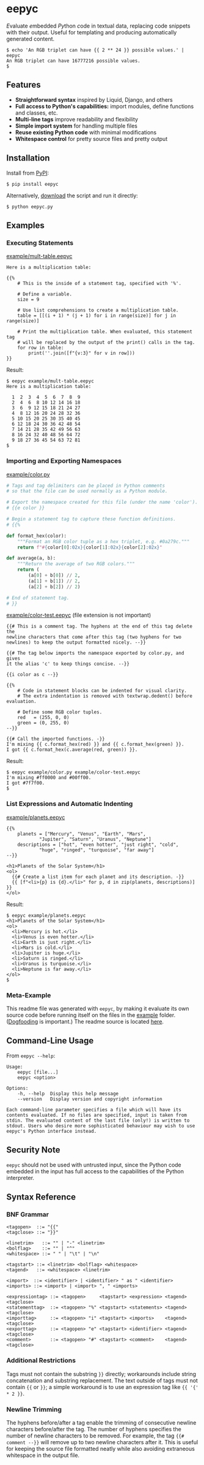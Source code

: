 # eepyc

*E*valuate *e*mbedded *Py*thon *c*ode in textual data, replacing code snippets with their output. Useful for templating and producing automatically generated content.

```console
$ echo 'An RGB triplet can have {{ 2 ** 24 }} possible values.' | eepyc
An RGB triplet can have 16777216 possible values.
$
```

## Features

* **Straightforward syntax** inspired by Liquid, Django, and others
* **Full access to Python's capabilities:** import modules, define functions and classes, etc.
* **Multi-line tags** improve readability and flexibility
* **Simple import system** for handling multiple files
* **Reuse existing Python code** with minimal modifications
* **Whitespace control** for pretty source files and pretty output

## Installation

Install from [PyPI](https://pypi.org/project/eepyc):

```console
$ pip install eepyc
```

Alternatively, [download](https://github.com/justinyaodu/eepyc/tree/master/eepyc.py) the script and run it directly:

```console
$ python eepyc.py
```

## Examples

### Executing Statements

[example/mult-table.eepyc](https://github.com/justinyaodu/eepyc/tree/master/example/mult-table.eepyc)

```
Here is a multiplication table:

{{%
    # This is the inside of a statement tag, specified with '%'.

    # Define a variable.
    size = 9

    # Use list comprehensions to create a multiplication table.
    table = [[(i + 1) * (j + 1) for i in range(size)] for j in range(size)]

    # Print the multiplication table. When evaluated, this statement tag
    # will be replaced by the output of the print() calls in the tag.
    for row in table:
        print(''.join([f"{v:3}" for v in row]))
}}
```

Result:

```console
$ eepyc example/mult-table.eepyc
Here is a multiplication table:

  1  2  3  4  5  6  7  8  9
  2  4  6  8 10 12 14 16 18
  3  6  9 12 15 18 21 24 27
  4  8 12 16 20 24 28 32 36
  5 10 15 20 25 30 35 40 45
  6 12 18 24 30 36 42 48 54
  7 14 21 28 35 42 49 56 63
  8 16 24 32 40 48 56 64 72
  9 18 27 36 45 54 63 72 81
$
```

### Importing and Exporting Namespaces

[example/color.py](https://github.com/justinyaodu/eepyc/tree/master/example/color.py)

```python
# Tags and tag delimiters can be placed in Python comments
# so that the file can be used normally as a Python module.

# Export the namespace created for this file (under the name 'color').
# {{e color }}

# Begin a statement tag to capture these function definitions.
# {{%

def format_hex(color):
    """Format an RGB color tuple as a hex triplet, e.g. #0a279c."""
    return f"#{color[0]:02x}{color[1]:02x}{color[2]:02x}"

def average(a, b):
    """Return the average of two RGB colors."""
    return (
        (a[0] + b[0]) // 2,
        (a[1] + b[1]) // 2,
        (a[2] + b[2]) // 2)

# End of statement tag.
# }}
```
[example/color-test.eepyc](https://github.com/justinyaodu/eepyc/tree/master/example/color-test.eepyc)
 (file extension is not important)

```
{{# This is a comment tag. The hyphens at the end of this tag delete the
newline characters that come after this tag (two hyphens for two
newlines) to keep the output formatted nicely. --}}

{{# The tag below imports the namespace exported by color.py, and gives
it the alias 'c' to keep things concise. --}}

{{i color as c --}}

{{%
    # Code in statement blocks can be indented for visual clarity.
    # The extra indentation is removed with textwrap.dedent() before evaluation.

    # Define some RGB color tuples.
    red   = (255, 0, 0)
    green = (0, 255, 0)
--}}

{{# Call the imported functions. -}}
I'm mixing {{ c.format_hex(red) }} and {{ c.format_hex(green) }}.
I got {{ c.format_hex(c.average(red, green)) }}.
```

Result:

```console
$ eepyc example/color.py example/color-test.eepyc
I'm mixing #ff0000 and #00ff00.
I got #7f7f00.
$
```

### List Expressions and Automatic Indenting

[example/planets.eepyc](https://github.com/justinyaodu/eepyc/tree/master/example/planets.eepyc)

```
{{%
    planets = ["Mercury", "Venus", "Earth", "Mars",
            "Jupiter", "Saturn", "Uranus", "Neptune"]
    descriptions = ["hot", "even hotter", "just right", "cold",
            "huge", "ringed", "turquoise", "far away"]
--}}

<h1>Planets of the Solar System</h1>
<ol>
  {{# Create a list item for each planet and its description. -}}
  {{ [f"<li>{p} is {d}.</li>" for p, d in zip(planets, descriptions)] }}
</ol>
```

Result:

```console
$ eepyc example/planets.eepyc
<h1>Planets of the Solar System</h1>
<ol>
  <li>Mercury is hot.</li>
  <li>Venus is even hotter.</li>
  <li>Earth is just right.</li>
  <li>Mars is cold.</li>
  <li>Jupiter is huge.</li>
  <li>Saturn is ringed.</li>
  <li>Uranus is turquoise.</li>
  <li>Neptune is far away.</li>
</ol>
$
```

### Meta-Example

This readme file was generated with `eepyc`, by making it evaluate its own source code before running itself on the files in the [example](https://github.com/justinyaodu/eepyc/tree/master/example) folder. ([Dogfooding](https://en.wikipedia.org/wiki/Eating_your_own_dog_food) is important.) The readme source is located [here](https://github.com/justinyaodu/eepyc/tree/master/example/README.md.eepyc).

## Command-Line Usage

From `eepyc --help`:

```
Usage:
    eepyc [file...]
    eepyc <option>

Options:
    -h, --help  Display this help message
    --version   Display version and copyright information

Each command-line parameter specifies a file which will have its
contents evaluated. If no files are specified, input is taken from
stdin. The evaluated content of the last file (only!) is written to
stdout. Users who desire more sophisticated behaviour may wish to use
eepyc's Python interface instead.
```

## Security Note

`eepyc` should not be used with untrusted input, since the Python code embedded in the input has full access to the capabilities of the Python interpreter.

## Syntax Reference

### BNF Grammar

```
<tagopen>  ::= "{{"
<tagclose> ::= "}}"

<linetrim>   ::= "" | "-" <linetrim>
<bolflag>    ::= "" | "^"
<whitespace> ::= " " | "\t" | "\n"

<tagstart> ::= <linetrim> <bolflag> <whitespace>
<tagend>   ::= <whitespace> <linetrim>

<import>  ::= <identifier> | <identifier> " as " <identifier>
<imports> ::= <import> | <import> ", " <imports>

<expressiontag> ::= <tagopen>     <tagstart> <expression> <tagend> <tagclose>
<statementtag>  ::= <tagopen> "%" <tagstart> <statements> <tagend> <tagclose>
<importtag>     ::= <tagopen> "i" <tagstart> <imports>    <tagend> <tagclose>
<exporttag>     ::= <tagopen> "e" <tagstart> <identifier> <tagend> <tagclose>
<comment>       ::= <tagopen> "#" <tagstart> <comment>    <tagend> <tagclose>
```

### Additional Restrictions

Tags must not contain the substring `}}` directly; workarounds include string concatenation and substring replacement. The text outside of tags must not contain `{{` or `}}`; a simple workaround is to use an expression tag like `{{ '{' * 2 }}`.

### Newline Trimming

The hyphens before/after a tag enable the trimming of consecutive newline characters before/after the tag. The number of hyphens specifies the number of newline characters to be removed. For example, the tag `{{# comment --}}` will remove up to two newline characters after it. This is useful for keeping the source file formatted neatly while also avoiding extraneous whitespace in the output file.
